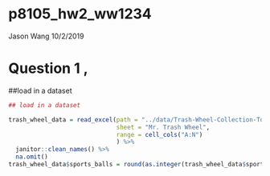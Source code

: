 p8105\_hw2\_ww1234
================
Jason Wang
10/2/2019

# Question 1 ,

\#\#load in a dataset

``` r
## load in a dataset

trash_wheel_data = read_excel(path = "../data/Trash-Wheel-Collection-Totals-8-6-19.xlsx", 
                              sheet = "Mr. Trash Wheel",
                              range = cell_cols("A:N")
                              ) %>% 
  janitor::clean_names() %>% 
  na.omit() 
trash_wheel_data$sports_balls = round(as.integer(trash_wheel_data$sports_balls), digits = 0)
```
